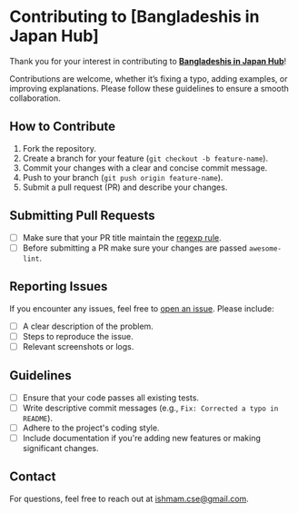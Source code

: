 # Contributing to [Bangladeshis in Japan Hub]

<!-- markdown-link-check-disable -->
Thank you for your interest in contributing to **[Bangladeshis in Japan Hub](https://github.com/IshmamAbir/Bangladeshis-in-Japan-Hub)**!
<!-- markdown-link-check-enable -->
Contributions are welcome, whether it’s fixing a typo, adding examples, or improving explanations.
Please follow these guidelines to ensure a smooth collaboration.

## How to Contribute

1. Fork the repository.
2. Create a branch for your feature (`git checkout -b feature-name`).
3. Commit your changes with a clear and concise commit message.
4. Push to your branch (`git push origin feature-name`).
5. Submit a pull request (PR) and describe your changes.

## Submitting Pull Requests

- [ ] Make sure that your PR title maintain the [regexp rule][regexp_rule].
- [ ] Before submitting a PR make sure your changes are passed `awesome-lint`.

## Reporting Issues

<!-- markdown-link-check-disable -->
If you encounter any issues, feel free to [open an issue](https://github.com/IshmamAbir/Bangladeshis-in-Japan-Hub/issues). Please include:
<!-- markdown-link-check-enable -->
- [ ] A clear description of the problem.
- [ ] Steps to reproduce the issue.
- [ ] Relevant screenshots or logs.

## Guidelines

- [ ] Ensure that your code passes all existing tests.
- [ ] Write descriptive commit messages (e.g., `Fix: Corrected a typo in README`).
- [ ] Adhere to the project's coding style.
- [ ] Include documentation if you're adding new features or making significant changes.

## Contact

For questions, feel free to reach out at [ishmam.cse@gmail.com](mailto:ishmam.cse@gmail.com).

<!-- markdown-link-check-disable -->
[regexp_rule]: https://github.com/IshmamAbir/Bangladeshis-in-Japan-Hub/blob/main/.github/workflows/pr-title.yml#L17
<!-- markdown-link-check-enable -->
